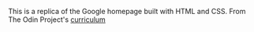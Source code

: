 This is a replica of the Google homepage built with HTML and CSS.
From The Odin Project's [curriculum](http://www.theodinproject.com/courses/web-development-101/lessons/html-css)
